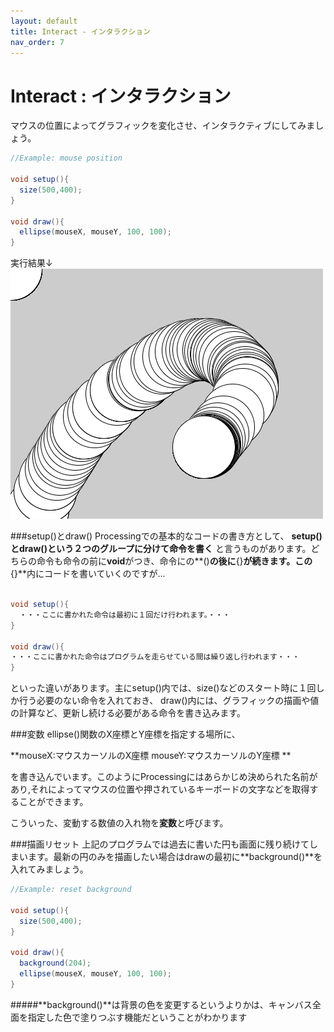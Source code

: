 ```yaml
---
layout: default
title: Interact - インタラクション
nav_order: 7
---
```


# Interact : インタラクション
マウスの位置によってグラフィックを変化させ、インタラクティブにしてみましょう。

```java
//Example: mouse position

void setup(){
  size(500,400);
}

void draw(){
  ellipse(mouseX, mouseY, 100, 100);
}
```
実行結果↓
<img src="assets/mouse_XY_run.png" alt="hi" class="inline"/>

###setup()とdraw()
Processingでの基本的なコードの書き方として、
**setup()とdraw()という２つのグループに分けて命令を書く**
と言うものがあります。どちらの命令も命令の前に**void**がつき、命令にの**()**の後に**{}**が続きます。この**{}**内にコードを書いていくのですが...

```java

void setup(){
  ・・・ここに書かれた命令は最初に１回だけ行われます。・・・
}

void draw(){
・・・ここに書かれた命令はプログラムを走らせている間は繰り返し行われます・・・
}
```
といった違いがあります。主にsetup()内では、size()などのスタート時に１回しか行う必要のない命令を入れておき、
draw()内には、グラフィックの描画や値の計算など、更新し続ける必要がある命令を書き込みます。

###変数
ellipse()関数のX座標とY座標を指定する場所に、

**mouseX:マウスカーソルのX座標
mouseY:マウスカーソルのY座標
**

を書き込んでいます。このようにProcessingにはあらかじめ決められた名前があり,それによってマウスの位置や押されているキーボードの文字などを取得することができます。

こういった、変動する数値の入れ物を**変数**と呼びます。

###描画リセット
上記のプログラムでは過去に書いた円も画面に残り続けてしまいます。最新の円のみを描画したい場合はdrawの最初に**background()**を入れてみましょう。

```java
//Example: reset background

void setup(){
  size(500,400);
}

void draw(){
  background(204);
  ellipse(mouseX, mouseY, 100, 100);
}
```
#####**background()**は背景の色を変更するというよりかは、キャンバス全面を指定した色で塗りつぶす機能だということがわかります
